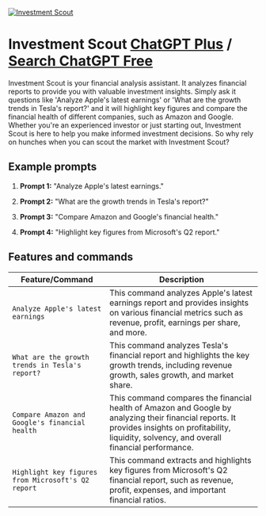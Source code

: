 
[![Investment Scout](https://files.oaiusercontent.com/file-yGeRlMnvpnIlwA3xJbGruxtw?se=2123-10-17T03%3A18%3A55Z&sp=r&sv=2021-08-06&sr=b&rscc=max-age%3D31536000%2C%20immutable&rscd=attachment%3B%20filename%3D7355c8ee-1d67-4797-9f5a-685f9bc82c8b.png&sig=AG8nDbsoDIJ3n1SloONRuWTMol7nibpYWKcYL/WUHHc%3D)](https://chat.openai.com/g/g-a2bjr8olI-investment-scout)

# Investment Scout [ChatGPT Plus](https://chat.openai.com/g/g-a2bjr8olI-investment-scout) / [Search ChatGPT Free](https://gptcall.net/index.html#/?search=Investment%20Scout)

Investment Scout is your financial analysis assistant. It analyzes financial reports to provide you with valuable investment insights. Simply ask it questions like 'Analyze Apple's latest earnings' or 'What are the growth trends in Tesla's report?' and it will highlight key figures and compare the financial health of different companies, such as Amazon and Google. Whether you're an experienced investor or just starting out, Investment Scout is here to help you make informed investment decisions. So why rely on hunches when you can scout the market with Investment Scout?

## Example prompts

1. **Prompt 1:** "Analyze Apple's latest earnings."

2. **Prompt 2:** "What are the growth trends in Tesla's report?"

3. **Prompt 3:** "Compare Amazon and Google's financial health."

4. **Prompt 4:** "Highlight key figures from Microsoft's Q2 report."

## Features and commands

| Feature/Command | Description |
| --- | --- |
| `Analyze Apple's latest earnings` | This command analyzes Apple's latest earnings report and provides insights on various financial metrics such as revenue, profit, earnings per share, and more. |
| `What are the growth trends in Tesla's report?` | This command analyzes Tesla's financial report and highlights the key growth trends, including revenue growth, sales growth, and market share. |
| `Compare Amazon and Google's financial health` | This command compares the financial health of Amazon and Google by analyzing their financial reports. It provides insights on profitability, liquidity, solvency, and overall financial performance. |
| `Highlight key figures from Microsoft's Q2 report` | This command extracts and highlights key figures from Microsoft's Q2 financial report, such as revenue, profit, expenses, and important financial ratios. |


